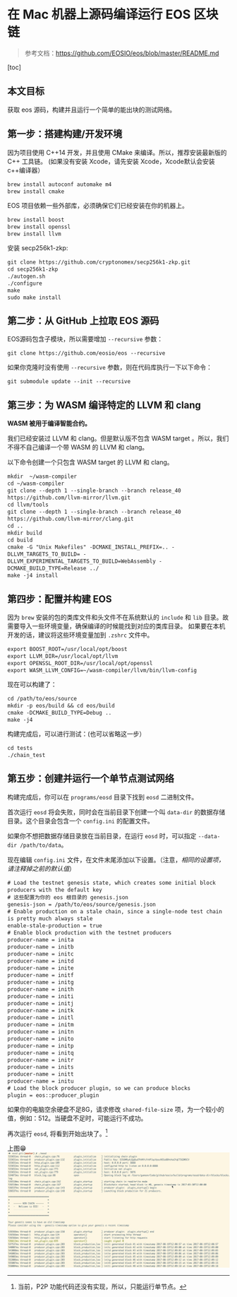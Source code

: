 # 在 Mac 机器上源码编译运行 EOS 区块链

>参考文档：<https://github.com/EOSIO/eos/blob/master/README.md>

[toc]

## 本文目标

获取 eos 源码，构建并且运行一个简单的能出块的测试网络。

## 第一步：搭建构建/开发环境

因为项目使用 C++14 开发，并且使用 CMake 来编译。所以，推荐安装最新版的 C++ 工具链。
(如果没有安装 Xcode，请先安装 Xcode，Xcode默认会安装c++编译器）

```
brew install autoconf automake m4
brew install cmake
```

EOS 项目依赖一些外部库，必须确保它们已经安装在你的机器上。

```
brew install boost
brew install openssl
brew install llvm
```

安装 secp256k1-zkp:

```
git clone https://github.com/cryptonomex/secp256k1-zkp.git
cd secp256k1-zkp
./autogen.sh
./configure
make
sudo make install
```

## 第二步：从 GitHub 上拉取 EOS 源码

EOS源码包含子模块，所以需要增加 `--recursive` 参数：

```
git clone https://github.com/eosio/eos --recursive
```

如果你克隆时没有使用 `--recursive` 参数，则在代码库执行一下以下命令：

```
git submodule update --init --recursive
```

## 第三步：为 WASM 编译特定的 LLVM 和 clang
**WASM 被用于编译智能合约。**

我们已经安装过 LLVM 和 clang。但是默认版不包含 WASM target 。所以，我们不得不自己编译一个带 WASM 的 LLVM 和 clang。

以下命令创建一个只包含 WASM target 的 LLVM 和 clang。

```
mkdir  ~/wasm-compiler
cd ~/wasm-compiler
git clone --depth 1 --single-branch --branch release_40 https://github.com/llvm-mirror/llvm.git
cd llvm/tools
git clone --depth 1 --single-branch --branch release_40 https://github.com/llvm-mirror/clang.git
cd ..
mkdir build
cd build
cmake -G "Unix Makefiles" -DCMAKE_INSTALL_PREFIX=.. -DLLVM_TARGETS_TO_BUILD= -DLLVM_EXPERIMENTAL_TARGETS_TO_BUILD=WebAssembly -DCMAKE_BUILD_TYPE=Release ../
make -j4 install
```

## 第四步：配置并构建 EOS
因为 ``brew`` 安装的包的类库文件和头文件不在系统默认的 ``include`` 和 ``lib`` 目录。故需要导入一些环境变量，确保编译的时候能找到对应的类库目录。
如果要在本机开发的话，建议将这些环境变量加到 ``.zshrc`` 文件中。

```
export BOOST_ROOT=/usr/local/opt/boost
export LLVM_DIR=/usr/local/opt/llvm
export OPENSSL_ROOT_DIR=/usr/local/opt/openssl
export WASM_LLVM_CONFIG=~/wasm-compiler/llvm/bin/llvm-config
```

现在可以构建了：

```
cd /path/to/eos/source
mkdir -p eos/build && cd eos/build
cmake -DCMAKE_BUILD_TYPE=Debug ..
make -j4
```

构建完成后，可以进行测试：(也可以省略这一步）

```
cd tests
./chain_test
```

## 第五步：创建并运行一个单节点测试网络

构建完成后，你可以在 `programs/eosd` 目录下找到 `eosd` 二进制文件。

首次运行 `eosd` 将会失败，同时会在当前目录下创建一个叫 `data-dir` 的数据存储目录。这个目录会包含一个 ``config.ini`` 的配置文件。

如果你不想把数据存储目录放在当前目录，在运行 ``eosd`` 时，可以指定 `--data-dir /path/to/data`。

现在编辑 ``config.ini`` 文件，在文件末尾添加以下设置。（注意，*相同的设置项，请注释掉之前的默认值*）

```
# Load the testnet genesis state, which creates some initial block producers with the default key
# 这些配置为你的 eos 根目录的 genesis.json 
genesis-json = /path/to/eos/source/genesis.json 
# Enable production on a stale chain, since a single-node test chain is pretty much always stale
enable-stale-production = true
# Enable block production with the testnet producers
producer-name = inita
producer-name = initb
producer-name = initc
producer-name = initd
producer-name = inite
producer-name = initf
producer-name = initg
producer-name = inith
producer-name = initi
producer-name = initj
producer-name = initk
producer-name = initl
producer-name = initm
producer-name = initn
producer-name = inito
producer-name = initp
producer-name = initq
producer-name = initr
producer-name = inits
producer-name = initt
producer-name = initu
# Load the block producer plugin, so we can produce blocks
plugin = eos::producer_plugin
```

如果你的电脑空余硬盘不足8G，请求修改 ``shared-file-size`` 项，为一个较小的值，例如：512。当硬盘不足时，可能运行不成功。

再次运行 `eosd`, 将看到开始出块了。[^footnote]

上图😁
![](media/15031531545094.jpg)


[^footnote]: 当前，P2P 功能代码还没有实现，所以，只能运行单节点。





